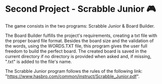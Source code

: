 # Second Project - Scrabble Junior :video_game:

The game consists in the two programs: Scrabble Junior & Board Builder.

The Board Builder fulfills the project's requirements, creating a txt file with the proper board file format.
Besides the board size and the validation of the words, using the WORDS.TXT file, this program gives the user full freedom to build the perfect board. 
The created board is saved in the current directory if no directory is provided when asked and, if missing, ".txt" is added to the file's name.

The Scrabble Junior program follows the rules of the following link: "https://www.hasbro.com/common/instruct/Scrabble_Junior.pdf".
